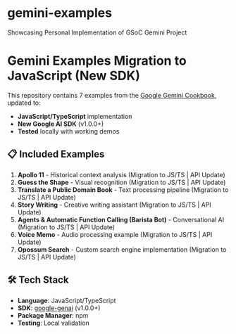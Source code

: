 # gemini-examples
Showcasing Personal Implementation of GSoC Gemini Project

# Gemini Examples Migration to JavaScript (New SDK)

This repository contains 7 examples from the [Google Gemini Cookbook](https://github.com/google-gemini/cookbook), updated to:
- **JavaScript/TypeScript** implementation
- **New Google AI SDK** (v1.0.0+)
- **Tested** locally with working demos

## 📋 Included Examples

1. **Apollo 11** - Historical context analysis (Migration to JS/TS | API Update)
2. **Guess the Shape** - Visual recognition (Migration to JS/TS | API Update)
3. **Translate a Public Domain Book** - Text processing pipeline (Migration to JS/TS | API Update)
4. **Story Writing** - Creative writing assistant (Migration to JS/TS | API Update)
5. **Agents & Automatic Function Calling (Barista Bot)** - Conversational AI (Migration to JS/TS | API Update)
6. **Voice Memo** - Audio processing example (Migration to JS/TS | API Update)
7. **Opossum Search** - Custom search engine implementation (Migration to JS/TS | API Update)

## 🛠️ Tech Stack

- **Language**: JavaScript/TypeScript
- **SDK**: [google-genai](https://github.com/google/generative-ai-node) (v1.0.0+)
- **Package Manager**: npm
- **Testing**: Local validation

